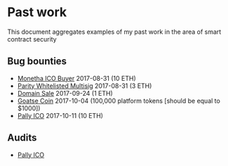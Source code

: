 # Past work

This document aggregates examples of my past work in the area of smart contract security

## Bug bounties

 * [Monetha ICO Buyer](https://github.com/adamkolar/MonethaBuyerBugBounty) 2017-08-31 (10 ETH)
 * [Parity Whitelisted Multisig](https://github.com/adamkolar/WhitelistedMultisigBugBounty) 2017-08-31 (3 ETH)
 * [Domain Sale](https://github.com/adamkolar/DomainSaleBugBounty) 2017-09-24 (1 ETH)
 * [Goatse Coin](https://github.com/adamkolar/GoatseCoinBugBounty) 2017-10-04 (100,000 platform tokens [should be equal to $1000])
 * [Pally ICO](https://github.com/adamkolar/PallyICOBugBounty) 2017-10-11 (10 ETH)

## Audits

 * [Pally ICO](https://github.com/adamkolar/PallyICOAudit)
